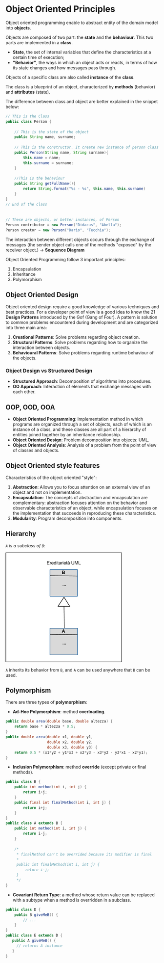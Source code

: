 # Object Oriented Principles

Object oriented programming enable to abstract entity of the domain model into __objects__.

Objects are composed of two part: the __state__ and the __behaviour__. This two parts are implemented in a __class__. 

- __State__, the set of internal variables that define the characteristics at a certain time of execution;
- __"Behavior"__, the ways in which an object acts or reacts, in terms of how its state changes and how messages pass through.

Objects of a specific class are also called __instance__ of the __class__. 

The class is a blueprint of an object, characterized by __methods__ (behavior) and __attributes__ (state).

The difference between class and object are better explained in the snippet below:

```java
// This is the Class
public class Person {
	
	// This is the state of the object
	public String name, surname;
	
	// This is the constructor. It create new instance of person class
	public Person(String name, String surname){
		this.name = name;
		this.surname = surname;
	}

	//This is the behaviour
	public String getFullName(){
		return String.format("%s - %s", this.name, this.surname)
	}
}
// End of the class


// These are objects, or better instances, of Person
Person contributor = new Person("Didacus", "Abella");
Person creator = new Person("Dario", "Tecchia");
```

The interaction between different objects occurs through the exchange of messages (the sender object calls one of the methods "exposed" by the receiver object.) -> __Sequence Diagram__

Object Oriented Programming follow 3 important principles:
1. Encapsulation
2. Inheritance
3. Polymorphism

## Object Oriented Design
Object oriented design require a good knowledge of various techniques and best practices. For a developer point of view is a good idea to know the 21  __Design Patterns__ introduced by the Gof (Gang of Four). A pattern is solution to common problems encountered during development and are categorized into three main area:

1. __Creational Patterns__: Solve problems regarding object creation.
2. __Structural Patterns__: Solve problems regarding how to organize the interaction between objects.
3. __Behavioural Patterns__: Solve problems regarding runtime behaviour of the objects.

### Object Design vs Structured Design
- __Structured Approach__: Decomposition of algorithms into procedures.
- __OO Approach__: Interaction of elements that exchange messages with each other.

## OOP, OOD, OOA
- __Object Oriented Programming__: Implementation method in which programs are organized through a set of objects, each of which is an instance of a class, and these classes are all part of a hierarchy of entities joined together by an inheritance relationship.
- __Object Oriented Design__: Problem decomposition into objects: UML.
- __Object Oriented Analysis__: Analysis of a problem from the point of view of classes and objects.

## Object Oriented style features
Characteristics of the object oriented "style":
1. __Abstraction__: Allows you to focus attention on an external view of an object and not on implementation.
2. __Encapsulation__: The concepts of abstraction and encapsulation are complementary: abstraction focuses attention on the behavior and observable characteristics of an object, while encapsulation focuses on the implementation that succeeds in reproducing these characteristics.
4. __Modularity__: Program decomposition into components.

## Hierarchy
_`A` is a subclass of `B`_:

![A is a subclass of B](assets/oo_principles/hierarchy.webp "A is a subclass of B")

`A` inherits its behavior from `B`, and `A` can be used anywhere that `B` can be used.

## Polymorphism
There are three types of __polymorphism__:
- __Ad-Hoc Polymorphism__: method __overloading__.
```java
public double area(double base, double altezza) {
	return base * altezza * 0.5;
}
public double area(double x1, double y1,
                   double x2, double y2,
                   double x3, double y3) {
	return 0.5 * (x1*y2 + y1*x3 + x2*y3 - x3*y2 - y3*x1 - x2*y1);
}
```
- __Inclusion Polymorphism__: method __override__ (except private or final methods).
```java
public class B {
	public int method(int i, int j) {
		return i+j;
    }
	public final int finalMethod(int i, int j) {
		return i+j;
	}
}
public class A extends B {
	public int method(int i, int j) {
		return i-j;
	}
	
	/*
	 * finalMethod can't be overrided because its modifier is final 
	 *
	 public int finalMethod(int i, int j) {
	 	 return i-j;
	 }
	 */
}
```
- __Covariant Return Type__: a method whose return value can be replaced with a subtype when a method is overridden in a subclass.
```java
public class D {
	public B giveMeB() {
		// ...
	}
}
public class E extends D {
   public A giveMeB() {
     // returns A instance
   }
}
```